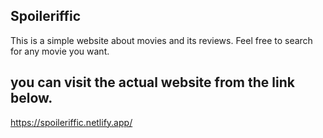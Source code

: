 ## Spoileriffic
This is a simple website about movies and its reviews.
Feel free to search for any movie you want.

## you can visit the actual website from the link below.
https://spoileriffic.netlify.app/

